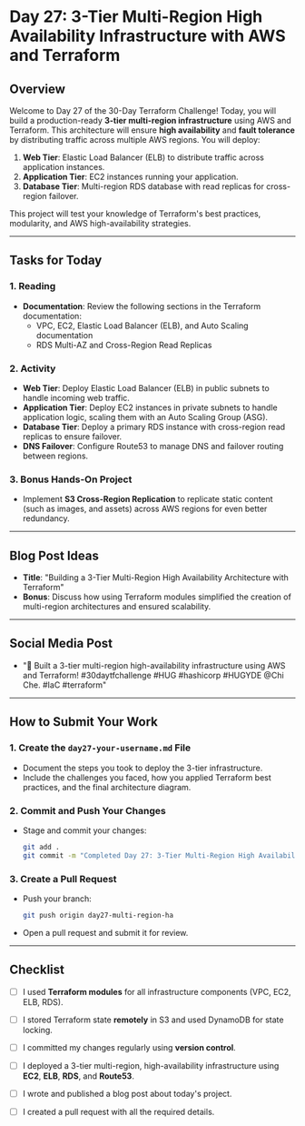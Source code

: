 # Day 27: 3-Tier Multi-Region High Availability Infrastructure with AWS and Terraform

## Overview

Welcome to Day 27 of the 30-Day Terraform Challenge! Today, you will build a production-ready **3-tier multi-region infrastructure** using AWS and Terraform. This architecture will ensure **high availability** and **fault tolerance** by distributing traffic across multiple AWS regions. You will deploy:

1. **Web Tier**: Elastic Load Balancer (ELB) to distribute traffic across application instances.
2. **Application Tier**: EC2 instances running your application.
3. **Database Tier**: Multi-region RDS database with read replicas for cross-region failover.

This project will test your knowledge of Terraform's best practices, modularity, and AWS high-availability strategies.

---

## Tasks for Today

### 1. **Reading**
   - **Documentation**: Review the following sections in the Terraform documentation:
     - VPC, EC2, Elastic Load Balancer (ELB), and Auto Scaling documentation
     - RDS Multi-AZ and Cross-Region Read Replicas


### 2. **Activity**
   - **Web Tier**: Deploy Elastic Load Balancer (ELB) in public subnets to handle incoming web traffic.
   - **Application Tier**: Deploy EC2 instances in private subnets to handle application logic, scaling them with an Auto Scaling Group (ASG).
   - **Database Tier**: Deploy a primary RDS instance with cross-region read replicas to ensure failover.
   - **DNS Failover**: Configure Route53 to manage DNS and failover routing between regions.

### 3. **Bonus Hands-On Project**
   - Implement **S3 Cross-Region Replication** to replicate static content (such as images, and assets) across AWS regions for even better redundancy.

---

## Blog Post Ideas
- **Title**: "Building a 3-Tier Multi-Region High Availability Architecture with Terraform"
- **Bonus**: Discuss how using Terraform modules simplified the creation of multi-region architectures and ensured scalability.

---

## Social Media Post
- "🚀 Built a 3-tier multi-region high-availability infrastructure using AWS and Terraform! #30daytfchallenge #HUG #hashicorp #HUGYDE @Chi Che. #IaC #terraform"

---

## How to Submit Your Work

### 1. **Create the `day27-your-username.md` File**
   - Document the steps you took to deploy the 3-tier infrastructure.
   - Include the challenges you faced, how you applied Terraform best practices, and the final architecture diagram.

### 2. **Commit and Push Your Changes**
   - Stage and commit your changes:
     ```bash
     git add .
     git commit -m "Completed Day 27: 3-Tier Multi-Region High Availability Infrastructure"
     ```

### 3. **Create a Pull Request**
   - Push your branch:
     ```bash
     git push origin day27-multi-region-ha
     ```
   - Open a pull request and submit it for review.

---

## Checklist
- [ ] I used **Terraform modules** for all infrastructure components (VPC, EC2, ELB, RDS).
- [ ] I stored Terraform state **remotely** in S3 and used DynamoDB for state locking.
- [ ] I committed my changes regularly using **version control**.
- [ ] I deployed a 3-tier multi-region, high-availability infrastructure using **EC2**, **ELB**, **RDS**, and **Route53**.
- [ ] I wrote and published a blog post about today's project.
- [ ] I created a pull request with all the required details.

